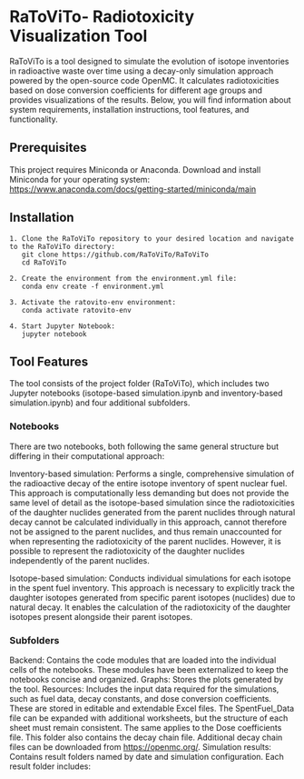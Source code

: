 # RaToViTo- Radiotoxicity Visualization Tool
RaToViTo is a tool designed to simulate the evolution of isotope inventories in radioactive waste over time using a decay-only simulation approach powered by the open-source code OpenMC. It calculates radiotoxicities based on dose conversion coefficients for different age groups and provides visualizations of the results. Below, you will find information about system requirements, installation instructions, tool features, and functionality.

## Prerequisites

This project requires Miniconda or Anaconda. Download and install Miniconda for your operating system: https://www.anaconda.com/docs/getting-started/miniconda/main

## Installation

    1. Clone the RaToViTo repository to your desired location and navigate to the RaToViTo directory:
       git clone https://github.com/RaToViTo/RaToViTo
       cd RaToViTo

    2. Create the environment from the environment.yml file:
       conda env create -f environment.yml

    3. Activate the ratovito-env environment:
       conda activate ratovito-env

    4. Start Jupyter Notebook:
       jupyter notebook


## Tool Features

The tool consists of the project folder (RaToViTo), which includes two Jupyter notebooks (isotope-based simulation.ipynb and inventory-based simulation.ipynb) and four additional subfolders.

### Notebooks

There are two notebooks, both following the same general structure but differing in their computational approach:

Inventory-based simulation: Performs a single, comprehensive simulation of the radioactive decay of the entire isotope inventory of spent nuclear fuel. This approach is computationally less demanding but does not provide the same level of detail as the isotope-based simulation since the radiotoxicities of the daughter nuclides generated from the parent nuclides through natural decay cannot be calculated individually in this approach, cannot therefore not be assigned to the parent nuclides, and thus remain unaccounted for when representing the radiotoxicity of the parent nuclides. However, it is possible to represent the radiotoxicity of the daughter nuclides independently of the parent nuclides.

Isotope-based simulation: Conducts individual simulations for each isotope in the spent fuel inventory. This approach is necessary to explicitly track the daughter isotopes generated from specific parent isotopes (nuclides) due to natural decay. It enables the calculation of the radiotoxicity of the daughter isotopes present alongside their parent isotopes.


### Subfolders

Backend: Contains the code modules that are loaded into the individual cells of the notebooks. These modules have been externalized to keep the notebooks concise and organized.
Graphs: Stores the plots generated by the tool.
Resources: Includes the input data required for the simulations, such as fuel data, decay constants, and dose conversion coefficients. These are stored in editable and extendable Excel files. The SpentFuel_Data file can be expanded with additional worksheets, but the structure of each sheet must remain consistent. The same applies to the Dose coefficients file. This folder also contains the decay chain file. Additional decay chain files can be downloaded from https://openmc.org/.
Simulation results: Contains result folders named by date and simulation configuration. Each result folder includes:
